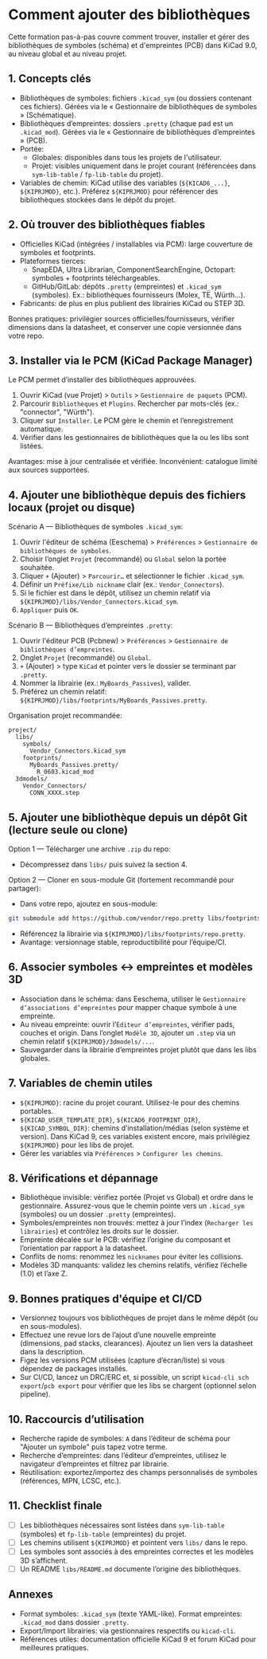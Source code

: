 # Comment ajouter des bibliothèques

Cette formation pas-à-pas couvre comment trouver, installer et gérer des bibliothèques de symboles (schéma) et d'empreintes (PCB) dans KiCad 9.0, au niveau global et au niveau projet.

## 1. Concepts clés

- Bibliothèques de symboles: fichiers `.kicad_sym` (ou dossiers contenant ces fichiers). Gérées via le « Gestionnaire de bibliothèques de symboles » (Schématique).
- Bibliothèques d’empreintes: dossiers `.pretty` (chaque pad est un `.kicad_mod`). Gérées via le « Gestionnaire de bibliothèques d’empreintes » (PCB).
- Portée:
  - Globales: disponibles dans tous les projets de l'utilisateur.
  - Projet: visibles uniquement dans le projet courant (référencées dans `sym-lib-table` / `fp-lib-table` du projet).
- Variables de chemin: KiCad utilise des variables (`${KICAD6_...}`, `${KIPRJMOD}`, etc.). Préférez `${KIPRJMOD}` pour référencer des bibliothèques stockées dans le dépôt du projet.

## 2. Où trouver des bibliothèques fiables

- Officielles KiCad (intégrées / installables via PCM): large couverture de symboles et footprints.
- Plateformes tierces:
  - SnapEDA, Ultra Librarian, ComponentSearchEngine, Octopart: symboles + footprints téléchargeables.
  - GitHub/GitLab: dépôts `.pretty` (empreintes) et `.kicad_sym` (symboles). Ex.: bibliothèques fournisseurs (Molex, TE, Würth…).
- Fabricants: de plus en plus publient des librairies KiCad ou STEP 3D.

Bonnes pratiques: privilégier sources officielles/fournisseurs, vérifier dimensions dans la datasheet, et conserver une copie versionnée dans votre repo.

## 3. Installer via le PCM (KiCad Package Manager)

Le PCM permet d’installer des bibliothèques approuvées.

1) Ouvrir KiCad (vue Projet) > `Outils` > `Gestionnaire de paquets` (PCM).
2) Parcourir `Bibliothèques` et `Plugins`. Rechercher par mots-clés (ex.: "connector", "Würth").
3) Cliquer sur `Installer`. Le PCM gère le chemin et l’enregistrement automatique.
4) Vérifier dans les gestionnaires de bibliothèques que la ou les libs sont listées.

Avantages: mise à jour centralisée et vérifiée. Inconvénient: catalogue limité aux sources supportées.

## 4. Ajouter une bibliothèque depuis des fichiers locaux (projet ou disque)

Scénario A — Bibliothèques de symboles `.kicad_sym`:

1) Ouvrir l'éditeur de schéma (Eeschema) > `Préférences` > `Gestionnaire de bibliothèques de symboles`.
2) Choisir l’onglet `Projet` (recommandé) ou `Global` selon la portée souhaitée.
3) Cliquer `+` (Ajouter) > `Parcourir…` et sélectionner le fichier `.kicad_sym`.
4) Définir un `Préfixe/Lib nickname` clair (ex.: `Vendor_Connectors`).
5) Si le fichier est dans le dépôt, utilisez un chemin relatif via `${KIPRJMOD}/libs/Vendor_Connectors.kicad_sym`.
6) `Appliquer` puis `OK`.

Scénario B — Bibliothèques d’empreintes `.pretty`:

1) Ouvrir l'éditeur PCB (Pcbnew) > `Préférences` > `Gestionnaire de bibliothèques d’empreintes`.
2) Onglet `Projet` (recommandé) ou `Global`.
3) `+` (Ajouter) > type `KiCad` et pointer vers le dossier se terminant par `.pretty`.
4) Nommer la librairie (ex.: `MyBoards_Passives`), valider.
5) Préférez un chemin relatif: `${KIPRJMOD}/libs/footprints/MyBoards_Passives.pretty`.

Organisation projet recommandée:

```text
project/
  libs/
    symbols/
      Vendor_Connectors.kicad_sym
    footprints/
      MyBoards_Passives.pretty/
        R_0603.kicad_mod
  3dmodels/
    Vendor_Connectors/
      CONN_XXXX.step
```

## 5. Ajouter une bibliothèque depuis un dépôt Git (lecture seule ou clone)

Option 1 — Télécharger une archive `.zip` du repo:


- Décompressez dans `libs/` puis suivez la section 4.

Option 2 — Cloner en sous-module Git (fortement recommandé pour partager):

- Dans votre repo, ajoutez en sous-module:

```bash
git submodule add https://github.com/vendor/repo.pretty libs/footprints/repo.pretty
```

- Référencez la librairie via `${KIPRJMOD}/libs/footprints/repo.pretty`.
- Avantage: versionnage stable, reproductibilité pour l’équipe/CI.

## 6. Associer symboles ↔ empreintes et modèles 3D

- Association dans le schéma: dans Eeschema, utiliser le `Gestionnaire d’associations d’empreintes` pour mapper chaque symbole à une empreinte.
- Au niveau empreinte: ouvrir l’`Éditeur d’empreintes`, vérifier pads, couches et origin. Dans l’onglet `Modèle 3D`, ajouter un `.step` via un chemin relatif `${KIPRJMOD}/3dmodels/...`.
- Sauvegarder dans la librairie d’empreintes projet plutôt que dans les libs globales.

## 7. Variables de chemin utiles

- `${KIPRJMOD}`: racine du projet courant. Utilisez-le pour des chemins portables.
- `${KICAD_USER_TEMPLATE_DIR}`, `${KICAD6_FOOTPRINT_DIR}`, `${KICAD_SYMBOL_DIR}`: chemins d’installation/médias (selon système et version). Dans KiCad 9, ces variables existent encore, mais privilégiez `${KIPRJMOD}` pour les libs de projet.
- Gérer les variables via `Préférences` > `Configurer les chemins`.

## 8. Vérifications et dépannage

- Bibliothèque invisible: vérifiez portée (Projet vs Global) et ordre dans le gestionnaire. Assurez-vous que le chemin pointe vers un `.kicad_sym` (symboles) ou un dossier `.pretty` (empreintes).
- Symboles/empreintes non trouvés: mettez à jour l’index (`Recharger les librairies`) et contrôlez les droits sur le dossier.
- Empreinte décalée sur le PCB: vérifiez l’origine du composant et l’orientation par rapport à la datasheet.
- Conflits de noms: renommez les `nicknames` pour éviter les collisions.
- Modèles 3D manquants: validez les chemins relatifs, vérifiez l’échelle (1.0) et l’axe Z.

## 9. Bonnes pratiques d'équipe et CI/CD

- Versionnez toujours vos bibliothèques de projet dans le même dépôt (ou en sous-modules).
- Effectuez une revue lors de l’ajout d’une nouvelle empreinte (dimensions, pad stacks, clearances). Ajoutez un lien vers la datasheet dans la description.
- Figez les versions PCM utilisées (capture d’écran/liste) si vous dépendez de packages installés.
- Sur CI/CD, lancez un DRC/ERC et, si possible, un script `kicad-cli sch export`/`pcb export` pour vérifier que les libs se chargent (optionnel selon pipeline).

## 10. Raccourcis d’utilisation

- Recherche rapide de symboles: `A` dans l’éditeur de schéma pour "Ajouter un symbole" puis tapez votre terme.
- Recherche d’empreintes: dans l’éditeur d’empreintes, utilisez le navigateur d’empreintes et filtrez par librairie.
- Réutilisation: exportez/importez des champs personnalisés de symboles (références, MPN, LCSC, etc.).

## 11. Checklist finale

- [ ] Les bibliothèques nécessaires sont listées dans `sym-lib-table` (symboles) et `fp-lib-table` (empreintes) du projet.
- [ ] Les chemins utilisent `${KIPRJMOD}` et pointent vers `libs/` dans le repo.
- [ ] Les symboles sont associés à des empreintes correctes et les modèles 3D s’affichent.
- [ ] Un README `libs/README.md` documente l’origine des bibliothèques.

## Annexes

- Format symboles: `.kicad_sym` (texte YAML-like). Format empreintes: `.kicad_mod` dans dossier `.pretty`.
- Export/Import librairies: via gestionnaires respectifs ou `kicad-cli`.
- Références utiles: documentation officielle KiCad 9 et forum KiCad pour meilleures pratiques.
